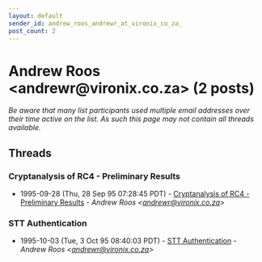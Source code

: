 ```yaml
---
layout: default
sender_id: andrew_roos_andrewr_at_vironix_co_za_
post_count: 2
---
```


# Andrew Roos <andrewr<span>@</span>vironix.co.za> (2 posts)

_Be aware that many list participants used multiple email addresses over their time active on the list. As such this page may not contain all threads available._

## Threads

### Cryptanalysis of RC4 - Preliminary Results
+ 1995-09-28 (Thu, 28 Sep 95 07:28:45 PDT) - [Cryptanalysis of RC4 - Preliminary Results](/archive/1995/09/3e7981692c738199f85e06e066b4c50ae97e2e879f1fdcd2c93224fe2febd632) - _Andrew Roos \<andrewr@vironix.co.za\>_

### STT Authentication
+ 1995-10-03 (Tue, 3 Oct 95 08:40:03 PDT) - [STT Authentication](/archive/1995/10/9378271b33cff1a86f33ba3d2e4fe1206d7966e9da7532c9c615872504365f55) - _Andrew Roos \<andrewr@vironix.co.za\>_


